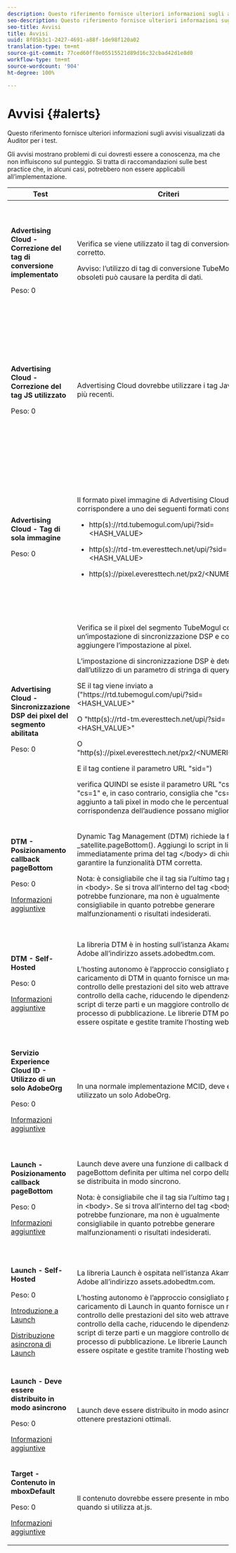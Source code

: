 ```yaml
---
description: Questo riferimento fornisce ulteriori informazioni sugli avvisi visualizzati da Auditor per i test.
seo-description: Questo riferimento fornisce ulteriori informazioni sugli avvisi visualizzati da Auditor per i test.
seo-title: Avvisi
title: Avvisi
uuid: 8f05b3c1-2427-4691-a88f-1de98f120a02
translation-type: tm+mt
source-git-commit: 77ced60ff8e05515521d89d16c32cbad42d1e8d0
workflow-type: tm+mt
source-wordcount: '904'
ht-degree: 100%

---
```



# Avvisi {#alerts}

Questo riferimento fornisce ulteriori informazioni sugli avvisi visualizzati da Auditor per i test.

Gli avvisi mostrano problemi di cui dovresti essere a conoscenza, ma che non influiscono sul punteggio. Si tratta di raccomandazioni sulle best practice che, in alcuni casi, potrebbero non essere applicabili all’implementazione.

<table id="table_031432C9BB804A6F90E7FF572739E169"> 
 <thead> 
  <tr> 
   <th colname="col1" class="entry"> Test </th> 
   <th colname="col2" class="entry"> Criteri </th> 
   <th colname="col3" class="entry"> Consiglio </th> 
  </tr>
 </thead>
 <tbody> 
  <tr> 
   <td colname="col1"> 
    <!--
      1.0.1 
    --> <p><b>Advertising Cloud - Correzione del tag di conversione implementato</b> </p> <p>Peso: 0 </p> </td> 
   <td colname="col2"> <p>Verifica se viene utilizzato il tag di conversione corretto. </p> <p> <p>Avviso: l’utilizzo di tag di conversione TubeMogul obsoleti può causare la perdita di dati. </p> </p> </td> 
   <td colname="col3"> <p>Aggiorna i pixel di conversione ai nuovi tag di conversione di sola immagine di Advertising Cloud. </p> <p>Questa operazione può essere realizzata con la massima facilità con l’estensione Advertising Cloud Launch. </p> </td> 
  </tr> 
  <tr> 
   <td colname="col1"> 
    <!--
      1.0.1 
    --> <p><b>Advertising Cloud - Correzione del tag JS utilizzato</b> </p> <p>Peso: 0 </p> </td> 
   <td colname="col2"> <p>Advertising Cloud dovrebbe utilizzare i tag JavaScript più recenti. </p> </td> 
   <td colname="col3"> <p>Aggiorna JavaScript di Advertising Cloud alla versione più recente. L’utilizzo di versioni JavaScript obsolete può comportare la perdita di funzionalità. </p> <p>Questo può essere ottenuto più facilmente tramite l’utilizzo dell’estensione Advertising Cloud Launch. </p> </td> 
  </tr> 
  <tr> 
   <td colname="col1"> 
    <!--
      1.0.1 
    --> <p><b>Advertising Cloud - Tag di sola immagine</b> </p> <p>Peso: 0 </p> </td> 
   <td colname="col2"> <p>Il formato pixel immagine di Advertising Cloud deve corrispondere a uno dei seguenti formati consigliati: </p> <p> 
     <ul id="ul_D85BE9C8A8654DE890E1A814E3573D86"> 
      <li id="li_E2AEDD76AC7044E8AD6AE8375858D198"> <p><span class="codeph">http(s)://rtd.tubemogul.com/upi/?sid=&lt;HASH_VALUE&gt;</span> </p> </li> 
      <li id="li_1EEFA03516BF445294B5EC5DED891758"> <p><span class="codeph">http(s)://rtd-tm.everesttech.net/upi/?sid=&lt;HASH_VALUE&gt;</span> </p> </li> 
      <li id="li_F72206B142214217BDD34356D2F3D8AD"> <p><span class="codeph">http(s)://pixel.everesttech.net/px2/&lt;NUMERIC_ID&gt;?</span> </p> </li> 
     </ul> </p> </td> 
   <td colname="col3"> <p>Aggiorna i pixel di Advertising Cloud ai nuovi tag di sola immagine di Advertising Cloud, in modo da poter sfruttare appieno la funzionalità di Advertising Cloud. </p> <p>Questa operazione può essere realizzata con la massima facilità con l’estensione Advertising Cloud Launch. </p> </td> 
  </tr> 
  <tr> 
   <td colname="col1"> 
    <!--
      1.0.1 
    --> <p><b>Advertising Cloud - Sincronizzazione DSP dei pixel del segmento abilitata</b> </p> <p>Peso: 0 </p> </td> 
   <td colname="col2"> <p>Verifica se il pixel del segmento TubeMogul contiene un’impostazione di sincronizzazione DSP e consiglia di aggiungere l’impostazione al pixel. </p> <p>L’impostazione di sincronizzazione DSP è determinata dall’utilizzo di un parametro di stringa di query, così </p> <p>SE il tag viene inviato a<span class="codeph"> ("https://rtd.tubemogul.com/upi/?sid=&lt;HASH_VALUE&gt;"</span> </p> <p> O <span class="codeph"> "http(s)://rtd-tm.everesttech.net/upi/?sid=&lt;HASH_VALUE&gt;"</span> </p> <p> O <span class="codeph"> "http(s)://pixel.everesttech.net/px2/&lt;NUMERIC_ID&gt;?"</span> </p> <p>E il tag contiene il parametro URL <span class="codeph"> "sid=")</span> </p> <p>verifica QUINDI se esiste il parametro URL <span class="codeph"> "cs=0"</span> o<span class="codeph"> "cs=1"</span> e, in caso contrario, consiglia che <span class="codeph"> "cs=1"</span> sia aggiunto a tali pixel in modo che le percentuali di corrispondenza dell’audience possano migliorare. </p> </td> 
   <td colname="col3"> <p> Aggiungi il parametro URL <span class="codeph"> "cs=1"</span> ai pixel di Advertising Cloud in modo che possa verificarsi la sincronizzazione DSP, che aumenta le percentuali di corrispondenza dell’audience. </p> <p>Questo può essere facilmente realizzato con l’estensione Advertising Cloud Launch. </p> </td> 
  </tr> 
  <tr> 
   <td colname="col1"> 
    <!--
      CAce6db25bc8c443409f0fcc5ac9d622c3 
    --> <p><b>DTM - Posizionamento callback pageBottom</b> </p> <p>Peso: 0 </p> <p><a href="https://docs.adobe.com/content/help/it-IT/dtm/using/client-side/t-add-header-fooder-code.html" format="html" scope="external"> Informazioni aggiuntive</a> </p> 
    <!--
      TEa9df69942f404055a64262889c8b21d3 
    --> </td> 
   <td colname="col2"> <p>Dynamic Tag Management (DTM) richiede la funzione <span class="codeph"> _satellite.pageBottom()</span>. Aggiungi lo script in linea immediatamente prima del tag <span class="codeph"> &lt;/body&gt;</span> di chiusura per garantire la funzionalità DTM corretta. </p> <p> <p>Nota: è consigliabile che il tag sia l’<i>ultimo</i> tag presente in <span class="codeph"> &lt;body&gt;</span>. Se si trova all’interno del tag <span class="codeph"> &lt;body&gt;</span>, potrebbe funzionare, ma non è ugualmente consigliabile in quanto potrebbe generare malfunzionamenti o risultati indesiderati. </p> </p> </td> 
   <td colname="col3"> <p>Aggiungi lo script in linea immediatamente prima del tag <span class="codeph"> &lt;/body&gt;</span> di chiusura per garantire la funzionalità DTM corretta. </p> </td> 
  </tr> 
  <tr> 
   <td colname="col1"> 
    <!--
      1.0.1 
    --> <p><b>DTM - Self-Hosted</b> </p> <p>Peso: 0 </p> <p><a href="https://docs.adobe.com/content/help/it-IT/dtm/using/client-side/client-side-information.html" format="html" scope="external"> Informazioni aggiuntive</a> </p> </td> 
   <td colname="col2"> <p> La libreria DTM è in hosting sull’istanza Akamai di Adobe all’indirizzo <span class="filepath"> assets.adobedtm.com</span>. </p> <p> L’hosting autonomo è l’approccio consigliato per il caricamento di DTM in quanto fornisce un maggiore controllo delle prestazioni del sito web attraverso il controllo della cache, riducendo le dipendenze degli script di terze parti e un maggiore controllo del processo di pubblicazione. Le librerie DTM possono essere ospitate e gestite tramite l’hosting web o CDN. </p> </td> 
   <td colname="col3"> <p>L’hosting autonomo è l’approccio consigliato per caricare DTM su una pagina. Sebbene l’hosting di DTM tramite la rete CDN Akamai funzioni nella maggior parte dei casi, l’hosting autonomo migliora le prestazioni della pagina. </p> </td> 
  </tr> 
  <tr> 
   <td colname="col1"> 
    <!--
      1.0.1 
    --> <p><b> Servizio Experience Cloud ID - Utilizzo di un solo AdobeOrg</b> </p> <p>Peso: 0 </p> <p><a href="https://docs.adobe.com/content/help/it-IT/id-service/using/intro/id-request.html" format="html" scope="external"> Informazioni aggiuntive</a> </p> </td> 
   <td colname="col2"> <p>In una normale implementazione MCID, deve essere utilizzato un solo AdobeOrg. </p> </td> 
   <td colname="col3"> <p>Verifica l’esistenza di più ID AdobeOrg per questa implementazione. </p> </td> 
  </tr> 
  <tr> 
   <td colname="col1"> 
    <!--
      1.0.5 
    --> <p><b>Launch - Posizionamento callback pageBottom</b> </p> <p>Peso: 0 </p> <p><a href="https://docs.adobe.com/content/help/it-IT/launch/using/intro/get-started/quick-start.html" format="https" scope="external"> Informazioni aggiuntive</a> </p> 
    <!--
      TE48c499b022f545c5bccc6f8bde169685 
    --> </td> 
   <td colname="col2"> <p>Launch deve avere una funzione di callback di <span class="codeph"> pageBottom </span>definita per ultima nel corpo della pagina, se distribuita in modo sincrono. </p> <p> <p>Nota: è consigliabile che il tag sia l’<i>ultimo</i> tag presente in <span class="codeph"> &lt;body&gt;</span>. Se si trova all’interno del tag <span class="codeph"> &lt;body&gt;</span>, potrebbe funzionare, ma non è ugualmente consigliabile in quanto potrebbe generare malfunzionamenti o risultati indesiderati. </p> </p> </td> 
   <td colname="col3"> <p>Launch richiede la funzione <span class="codeph"> _satellite.pageBottom()</span> per le distribuzioni sincrone. Aggiungi lo script in linea immediatamente prima del tag <span class="codeph"> &lt;/body&gt;</span> di chiusura per garantire la funzionalità Launch corretta. </p> </td> 
  </tr> 
  <tr> 
   <td colname="col1"> 
    <!--
      1.0.1 
    --> <p><b>Launch - Self-Hosted</b> </p> <p>Peso: 0 </p> <p><a href="https://docs.adobe.com/content/help/it-IT/launch/using/intro/get-started/quick-start.html" format="https" scope="external"> Introduzione a Launch</a> </p> <p><a href="https://docs.adobe.com/content/help/it-IT/launch/using/reference/client-side-info/asynchronous-deployment.html" format="https" scope="external"> Distribuzione asincrona di Launch</a> </p> </td> 
   <td colname="col2"> <p>La libreria Launch è ospitata nell’istanza Akamai di Adobe all’indirizzo <span class="filepath"> assets.adobedtm.com</span>. </p> <p>L’hosting autonomo è l’approccio consigliato per il caricamento di Launch in quanto fornisce un maggiore controllo delle prestazioni del sito web attraverso il controllo della cache, riducendo le dipendenze degli script di terze parti e un maggiore controllo del processo di pubblicazione. Le librerie Launch possono essere ospitate e gestite tramite l’hosting web o CDN. </p> </td> 
   <td colname="col3"> <p>Sebbene l’hosting di Launch tramite la rete CDN di Akamai funzioni nella maggior parte dei casi, si consiglia di implementare l’hosting autonomo come primo passo per migliorare le prestazioni della pagina. </p> </td> 
  </tr> 
  <tr> 
   <td colname="col1"> 
    <!--
      1.0.1 
    --> <p><b>Launch - Deve essere distribuito in modo asincrono</b> </p> <p>Peso: 0 </p> <p><a href="https://docs.adobe.com/content/help/it-IT/launch/using/intro/get-started/quick-start.html" format="https" scope="external"> Informazioni aggiuntive</a> </p> </td> 
   <td colname="col2"> <p>Launch deve essere distribuito in modo asincrono per ottenere prestazioni ottimali. </p> </td> 
   <td colname="col3"> <p>Includi il parametro asincrono nello script in linea per garantire la funzionalità di distribuzione asincrona di Launch </p> </td> 
  </tr> 
  <tr> 
   <td colname="col1"> 
    <!--
      1.0.1 
    --> <p><b> Target - Contenuto in mboxDefault</b> </p> <p>Peso: 0 </p> <p><a href="https://docs.adobe.com/content/help/it-IT/target/using/implement-target/implementing-target.html" format="html" scope="external"> Informazioni aggiuntive</a> </p> </td> 
   <td colname="col2"> <p> Il contenuto dovrebbe essere presente in mboxDefault quando si utilizza at.js. </p> </td> 
   <td colname="col3"> <p>Verifica che il contenuto sia disponibile. </p> </td> 
  </tr> 
 </tbody> 
</table>

